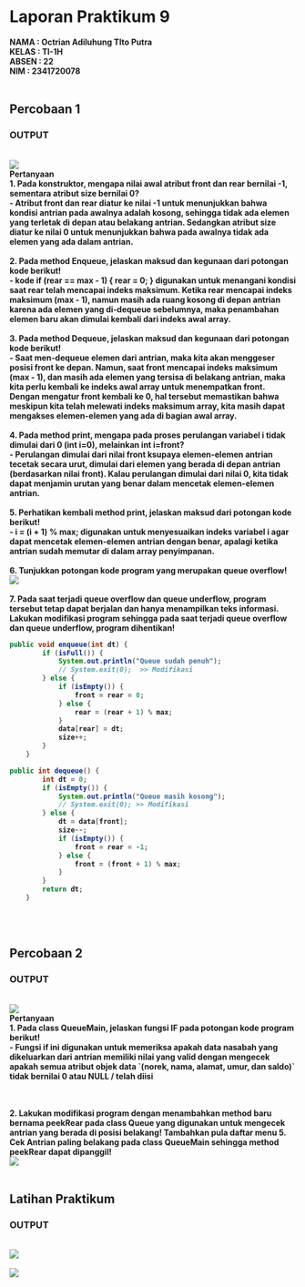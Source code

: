 # Laporan Praktikum 9
<b>NAMA : Octrian Adiluhung TIto Putra<b><br>
<b>KELAS : TI-1H<b><br>
<b>ABSEN : 22<b><br>
<b>NIM : 2341720078<b><br>
<br>

## Percobaan 1
### OUTPUT
<br>
<img src="1.1.png">
<br>
Pertanyaan
<br>
1. Pada konstruktor, mengapa nilai awal atribut front dan rear bernilai -1, sementara atribut size 
bernilai 0? <br>
- Atribut front dan rear diatur ke nilai -1 untuk menunjukkan bahwa kondisi antrian pada awalnya adalah kosong, sehingga tidak ada elemen yang terletak di depan atau belakang antrian. 
Sedangkan atribut size diatur ke nilai 0 untuk menunjukkan bahwa pada awalnya tidak ada elemen yang ada dalam antrian.
<br><br>
2. Pada method Enqueue, jelaskan maksud dan kegunaan dari potongan kode berikut! <br>
- kode if (rear == max - 1) { rear = 0; } digunakan untuk menangani kondisi saat rear telah mencapai indeks maksimum. Ketika rear mencapai indeks maksimum (max - 1), namun masih ada ruang kosong di depan antrian karena ada elemen yang di-dequeue sebelumnya, maka penambahan elemen baru akan dimulai kembali dari indeks awal array.
<br><br>
3. Pada method Dequeue, jelaskan maksud dan kegunaan dari potongan kode berikut! <br>
- Saat  men-dequeue elemen dari antrian, maka kita akan menggeser posisi front ke depan. Namun, saat front mencapai indeks maksimum (max - 1), dan masih ada elemen yang tersisa di belakang antrian, maka kita perlu kembali ke indeks awal array untuk menempatkan front. Dengan mengatur front kembali ke 0, hal tersebut memastikan bahwa meskipun kita telah melewati indeks maksimum array, kita masih dapat mengakses elemen-elemen yang ada di bagian awal array.
<br><br>
4. Pada method print, mengapa pada proses perulangan variabel i tidak dimulai dari 0 (int i=0), 
melainkan int i=front? <br>
- Perulangan dimulai dari nilai front ksupaya elemen-elemen antrian tecetak secara urut, dimulai dari elemen yang berada di depan antrian (berdasarkan nilai front). Kalau perulangan dimulai dari nilai 0, kita tidak dapat menjamin urutan yang benar dalam mencetak elemen-elemen antrian.
<br><br>
5. Perhatikan kembali method print, jelaskan maksud dari potongan kode berikut! <br>
- i = (i + 1) % max; digunakan untuk menyesuaikan indeks variabel i agar dapat mencetak elemen-elemen antrian dengan benar, apalagi ketika antrian sudah memutar di dalam array penyimpanan.
<br><br>
6. Tunjukkan potongan kode program yang merupakan queue overflow! <br>
<img src="1.2.png">
<br><br>
7. Pada saat terjadi queue overflow dan queue underflow, program tersebut tetap dapat berjalan 
dan hanya menampilkan teks informasi. Lakukan modifikasi program sehingga pada saat terjadi 
queue overflow dan queue underflow, program dihentikan! <br>

``` java
public void enqueue(int dt) {
        if (isFull()) {
            System.out.println("Queue sudah penuh");
            // System.exit(0);  >> Modifikasi
        } else {
            if (isEmpty()) {
                front = rear = 0;
            } else {
                rear = (rear + 1) % max;
            }
            data[rear] = dt;
            size++;
        }
    }
```

``` java
public int dequeue() {
        int dt = 0;
        if (isEmpty()) {
            System.out.println("Queue masih kosong");
            // System.exit(0); >> Modifikasi
        } else {
            dt = data[front];
            size--;
            if (isEmpty()) {
                front = rear = -1;
            } else {
                front = (front + 1) % max;
            }
        }
        return dt;
    }
```
<br><br>

## Percobaan 2
### OUTPUT
<br>
<img src="2.1.png">
<br>
Pertanyaan
<br>
1. Pada class QueueMain, jelaskan fungsi IF pada potongan kode program berikut! <br>
- Fungsi if ini digunakan untuk memeriksa apakah data nasabah yang dikeluarkan dari antrian memiliki nilai yang valid dengan mengecek apakah semua atribut objek data `(norek, nama, alamat, umur, dan saldo)` tidak bernilai 0 atau NULL / telah diisi

<br><br>
2. Lakukan modifikasi program dengan menambahkan method baru bernama peekRear pada class 
Queue yang digunakan untuk mengecek antrian yang berada di posisi belakang! Tambahkan pula 
daftar menu 5. Cek Antrian paling belakang pada class QueueMain sehingga method peekRear 
dapat dipanggil! <br>
<img src="2.2.png">
<br><br>

## Latihan Praktikum
### OUTPUT
<br>
<img src="3.1.png">
<br><br>
<img src="3.2.png">